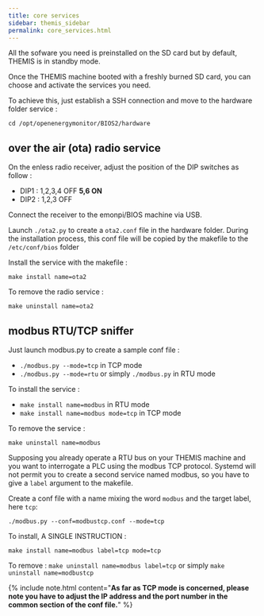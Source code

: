 ```yaml
---
title: core services
sidebar: themis_sidebar
permalink: core_services.html
---
```



All the sofware you need is preinstalled on the SD card but by default, THEMIS is in standby mode.

Once the THEMIS machine booted with a freshly burned SD card, you can choose and activate the services you need.

To achieve this, just establish a SSH connection and move to the hardware folder service :

```
cd /opt/openenergymonitor/BIOS2/hardware
```

## over the air (ota) radio service

On the enless radio receiver, adjust the position of the DIP switches as follow :

- DIP1 : 1,2,3,4 OFF **5,6 ON**
- DIP2 : 1,2,3 OFF

Connect the receiver to the emonpi/BIOS machine via USB.

Launch `./ota2.py` to create a `ota2.conf` file in the hardware folder.
During the installation process, this conf file will be copied by the makefile to the `/etc/conf/bios` folder

Install the service with the makefile :

```
make install name=ota2
```
To remove the radio service :

```
make uninstall name=ota2
```
## modbus RTU/TCP sniffer

Just launch modbus.py to create a sample conf file : 

- `./modbus.py --mode=tcp` in TCP mode
- `./modbus.py --mode=rtu` or simply `./modbus.py` in RTU mode

To install the service :

- `make install name=modbus` in RTU mode
- `make install name=modbus mode=tcp` in TCP mode

To remove the service :

```
make uninstall name=modbus
```

Supposing you already operate a RTU bus on your THEMIS machine and you want to interrogate a PLC using the modbus TCP protocol. 
Systemd will not permit you to create a second service named modbus, so you have to give a `label` argument to the makefile.

Create a conf file with a name mixing the word `modbus` and the target label, here `tcp`:

```
./modbus.py --conf=modbustcp.conf --mode=tcp
```
To install, A SINGLE INSTRUCTION :

```
make install name=modbus label=tcp mode=tcp
```

To remove : `make uninstall name=modbus label=tcp` or simply `make uninstall name=modbustcp`

{% include note.html content="**As far as TCP mode is concerned, please note you have to adjust the IP address and the port number in the common section of the conf file.**" %}

